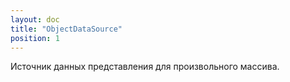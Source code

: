 ```yaml
---
layout: doc
title: "ObjectDataSource"
position: 1
---
```


Источник данных представления для произвольного массива.
